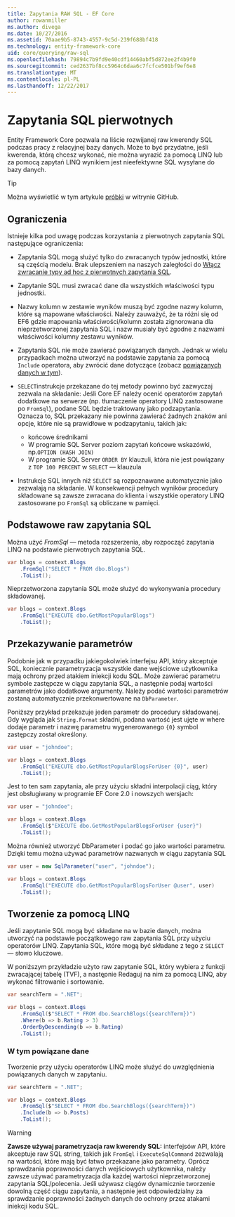 ```yaml
---
title: Zapytania RAW SQL - EF Core
author: rowanmiller
ms.author: divega
ms.date: 10/27/2016
ms.assetid: 70aae9b5-8743-4557-9c5d-239f688bf418
ms.technology: entity-framework-core
uid: core/querying/raw-sql
ms.openlocfilehash: 79894c7b9fd9e40cdf14460abf5d872ee2f4b9f0
ms.sourcegitcommit: ced2637bf8cc5964c6daa6c7fcfce501bf9ef6e8
ms.translationtype: MT
ms.contentlocale: pl-PL
ms.lasthandoff: 12/22/2017
---
```

# <a name="raw-sql-queries"></a>Zapytania SQL pierwotnych

Entity Framework Core pozwala na liście rozwijanej raw kwerendy SQL podczas pracy z relacyjnej bazy danych. Może to być przydatne, jeśli kwerenda, którą chcesz wykonać, nie można wyrazić za pomocą LINQ lub za pomocą zapytań LINQ wynikiem jest nieefektywne SQL wysyłane do bazy danych.

> [!TIP]  
> Można wyświetlić w tym artykule [próbki](https://github.com/aspnet/EntityFramework.Docs/tree/master/samples/core/Querying) w witrynie GitHub.

## <a name="limitations"></a>Ograniczenia

Istnieje kilka pod uwagę podczas korzystania z pierwotnych zapytania SQL następujące ograniczenia:
* Zapytania SQL mogą służyć tylko do zwracanych typów jednostki, które są częścią modelu. Brak ulepszeniem na naszych zaległości do [Włącz zwracanie typy ad hoc z pierwotnych zapytania SQL](https://github.com/aspnet/EntityFramework/issues/1862).

* Zapytanie SQL musi zwracać dane dla wszystkich właściwości typu jednostki.

* Nazwy kolumn w zestawie wyników muszą być zgodne nazwy kolumn, które są mapowane właściwości. Należy zauważyć, że ta różni się od EF6 gdzie mapowania właściwości/kolumn została zignorowana dla nieprzetworzonej zapytania SQL i nazw musiały być zgodne z nazwami właściwości kolumny zestawu wyników.

* Zapytania SQL nie może zawierać powiązanych danych. Jednak w wielu przypadkach można utworzyć na podstawie zapytania za pomocą `Include` operatora, aby zwrócić dane dotyczące (zobacz [powiązanych danych w tym](#including-related-data)).

* `SELECT`instrukcje przekazane do tej metody powinno być zazwyczaj zezwala na składanie: Jeśli Core EF należy ocenić operatorów zapytań dodatkowe na serwerze (np. tłumaczenie operatory LINQ zastosowane po `FromSql`), podane SQL będzie traktowany jako podzapytania. Oznacza to, SQL przekazany nie powinna zawierać żadnych znaków ani opcje, które nie są prawidłowe w podzapytaniu, takich jak:
  * końcowe średnikami
  * W programie SQL Server poziom zapytań końcowe wskazówki, np.`OPTION (HASH JOIN)`
  * W programie SQL Server `ORDER BY` klauzuli, która nie jest powiązany z `TOP 100 PERCENT` w `SELECT` — klauzula

* Instrukcje SQL innych niż `SELECT` są rozpoznawane automatycznie jako zezwalają na składanie. W konsekwencji pełnych wyników procedury składowane są zawsze zwracana do klienta i wszystkie operatory LINQ zastosowane po `FromSql` są obliczane w pamięci. 

## <a name="basic-raw-sql-queries"></a>Podstawowe raw zapytania SQL

Można użyć *FromSql* — metoda rozszerzenia, aby rozpocząć zapytania LINQ na podstawie pierwotnych zapytania SQL.

<!-- [!code-csharp[Main](samples/core/Querying/Querying/RawSQL/Sample.cs)] -->
``` csharp
var blogs = context.Blogs
    .FromSql("SELECT * FROM dbo.Blogs")
    .ToList();
```

Nieprzetworzona zapytania SQL może służyć do wykonywania procedury składowanej.

<!-- [!code-csharp[Main](samples/core/Querying/Querying/RawSQL/Sample.cs)] -->
``` csharp
var blogs = context.Blogs
    .FromSql("EXECUTE dbo.GetMostPopularBlogs")
    .ToList();
```

## <a name="passing-parameters"></a>Przekazywanie parametrów

Podobnie jak w przypadku jakiegokolwiek interfejsu API, który akceptuje SQL, koniecznie parametryzacja wszystkie dane wejściowe użytkownika mają ochrony przed atakiem iniekcji kodu SQL. Może zawierać parametru symbole zastępcze w ciągu zapytania SQL, a następnie podaj wartości parametrów jako dodatkowe argumenty. Należy podać wartości parametrów zostaną automatycznie przekonwertowane na `DbParameter`.

Poniższy przykład przekazuje jeden parametr do procedury składowanej. Gdy wygląda jak `String.Format` składni, podana wartość jest ujęte w where dodaje parametr i nazwę parametru wygenerowanego `{0}` symbol zastępczy został określony.

<!-- [!code-csharp[Main](samples/core/Querying/Querying/RawSQL/Sample.cs)] -->
``` csharp
var user = "johndoe";

var blogs = context.Blogs
    .FromSql("EXECUTE dbo.GetMostPopularBlogsForUser {0}", user)
    .ToList();
```

Jest to ten sam zapytania, ale przy użyciu składni interpolacji ciąg, który jest obsługiwany w programie EF Core 2.0 i nowszych wersjach:

<!-- [!code-csharp[Main](samples/core/Querying/Querying/RawSQL/Sample.cs)] -->
``` csharp
var user = "johndoe";

var blogs = context.Blogs
    .FromSql($"EXECUTE dbo.GetMostPopularBlogsForUser {user}")
    .ToList();
```

Można również utworzyć DbParameter i podać go jako wartości parametru. Dzięki temu można używać parametrów nazwanych w ciągu zapytania SQL

<!-- [!code-csharp[Main](samples/core/Querying/Querying/RawSQL/Sample.cs)] -->
``` csharp
var user = new SqlParameter("user", "johndoe");

var blogs = context.Blogs
    .FromSql("EXECUTE dbo.GetMostPopularBlogsForUser @user", user)
    .ToList();
```

## <a name="composing-with-linq"></a>Tworzenie za pomocą LINQ

Jeśli zapytanie SQL mogą być składane na w bazie danych, można utworzyć na podstawie początkowego raw zapytania SQL przy użyciu operatorów LINQ. Zapytania SQL, które mogą być składane z tego z `SELECT` — słowo kluczowe.

W poniższym przykładzie użyto raw zapytanie SQL, który wybiera z funkcji zwracającej tabelę (TVF), a następnie Redaguj na nim za pomocą LINQ, aby wykonać filtrowanie i sortowanie.

<!-- [!code-csharp[Main](samples/core/Querying/Querying/RawSQL/Sample.cs)] -->
``` csharp
var searchTerm = ".NET";

var blogs = context.Blogs
    .FromSql($"SELECT * FROM dbo.SearchBlogs({searchTerm})")
    .Where(b => b.Rating > 3)
    .OrderByDescending(b => b.Rating)
    .ToList();
```

### <a name="including-related-data"></a>W tym powiązane dane

Tworzenie przy użyciu operatorów LINQ może służyć do uwzględnienia powiązanych danych w zapytaniu.

<!-- [!code-csharp[Main](samples/core/Querying/Querying/RawSQL/Sample.cs)] -->
``` csharp
var searchTerm = ".NET";

var blogs = context.Blogs
    .FromSql($"SELECT * FROM dbo.SearchBlogs({searchTerm})")
    .Include(b => b.Posts)
    .ToList();
```

> [!WARNING]  
> **Zawsze używaj parametryzacja raw kwerendy SQL:** interfejsów API, które akceptuje raw SQL string, takich jak `FromSql` i `ExecuteSqlCommand` zezwalają na wartości, które mają być łatwo przekazane jako parametry. Oprócz sprawdzania poprawności danych wejściowych użytkownika, należy zawsze używać parametryzacja dla każdej wartości nieprzetworzonej zapytania SQL/polecenia. Jeśli używasz ciągów dynamicznie tworzenie dowolną część ciągu zapytania, a następnie jest odpowiedzialny za sprawdzanie poprawności żadnych danych do ochrony przez atakami iniekcji kodu SQL.

